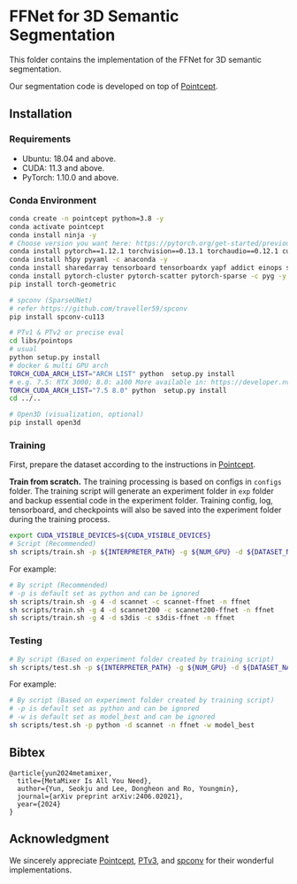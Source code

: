 # FFNet for 3D Semantic Segmentation

This folder contains the implementation of the FFNet for 3D semantic segmentation. 

Our segmentation code is developed on top of [Pointcept](https://github.com/Pointcept/Pointcept).


## Installation

### Requirements
- Ubuntu: 18.04 and above.
- CUDA: 11.3 and above.
- PyTorch: 1.10.0 and above.

### Conda Environment

```bash
conda create -n pointcept python=3.8 -y
conda activate pointcept
conda install ninja -y
# Choose version you want here: https://pytorch.org/get-started/previous-versions/
conda install pytorch==1.12.1 torchvision==0.13.1 torchaudio==0.12.1 cudatoolkit=11.3 -c pytorch -y
conda install h5py pyyaml -c anaconda -y
conda install sharedarray tensorboard tensorboardx yapf addict einops scipy plyfile termcolor timm -c conda-forge -y
conda install pytorch-cluster pytorch-scatter pytorch-sparse -c pyg -y
pip install torch-geometric

# spconv (SparseUNet)
# refer https://github.com/traveller59/spconv
pip install spconv-cu113

# PTv1 & PTv2 or precise eval
cd libs/pointops
# usual
python setup.py install
# docker & multi GPU arch
TORCH_CUDA_ARCH_LIST="ARCH LIST" python  setup.py install
# e.g. 7.5: RTX 3000; 8.0: a100 More available in: https://developer.nvidia.com/cuda-gpus
TORCH_CUDA_ARCH_LIST="7.5 8.0" python  setup.py install
cd ../..

# Open3D (visualization, optional)
pip install open3d
```


### Training
First, prepare the dataset according to the instructions in [Pointcept](https://github.com/Pointcept/Pointcept).

**Train from scratch.** The training processing is based on configs in `configs` folder. 
The training script will generate an experiment folder in `exp` folder and backup essential code in the experiment folder.
Training config, log, tensorboard, and checkpoints will also be saved into the experiment folder during the training process.
```bash
export CUDA_VISIBLE_DEVICES=${CUDA_VISIBLE_DEVICES}
# Script (Recommended)
sh scripts/train.sh -p ${INTERPRETER_PATH} -g ${NUM_GPU} -d ${DATASET_NAME} -c ${CONFIG_NAME} -n ${EXP_NAME}
```

For example:
```bash
# By script (Recommended)
# -p is default set as python and can be ignored
sh scripts/train.sh -g 4 -d scannet -c scannet-ffnet -n ffnet
sh scripts/train.sh -g 4 -d scannet200 -c scannet200-ffnet -n ffnet
sh scripts/train.sh -g 4 -d s3dis -c s3dis-ffnet -n ffnet
```

### Testing
```bash
# By script (Based on experiment folder created by training script)
sh scripts/test.sh -p ${INTERPRETER_PATH} -g ${NUM_GPU} -d ${DATASET_NAME} -n ${EXP_NAME} -w ${CHECKPOINT_NAME}
```
For example:
```bash
# By script (Based on experiment folder created by training script)
# -p is default set as python and can be ignored
# -w is default set as model_best and can be ignored
sh scripts/test.sh -p python -d scannet -n ffnet -w model_best
```

## Bibtex
```
@article{yun2024metamixer,
  title={MetaMixer Is All You Need},
  author={Yun, Seokju and Lee, Dongheon and Ro, Youngmin},
  journal={arXiv preprint arXiv:2406.02021},
  year={2024}
}
```

## Acknowledgment
We sincerely appreciate [Pointcept](https://github.com/Pointcept/Pointcept), [PTv3](https://github.com/Pointcept/PointTransformerV3), and [spconv](https://github.com/traveller59/spconv) for their wonderful implementations.
